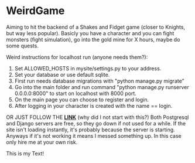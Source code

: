 # WeirdGame

Aiming to hit the backend of a Shakes and Fidget game (closer to Knights, but way less popular). Basicly you have a character and you can fight monsters (fight simulation), go into the gold mine for X hours, maybe do some quests.

Weird instructions for localhost run (anyone needs them?):
1. Set ALLOWED_HOSTS in mysite/settings.py to your address.
2. Set your database or use default sqlite.
3. First run needs database migrations with "python manage.py migrate"
4. Go into the main folder and run command "python manage.py runserver 0.0.0.0:8000" to start on localhost with 8000 port.
5. On the main page you can choose to register and login.
6. After logging in your character is created with the name == login.

OR JUST FOLLOW THE **[LINK](https://weirdgame.onrender.com/)** (why did I not start with this?)
Both Postgresql and Django servers are free, so they go down if not used for a while. If the site isn't loading instantly, it's probably because the server is starting.
Anyways if it's not working it means I messed something up. In this case only hire me at your own risk.

This is my Text!
